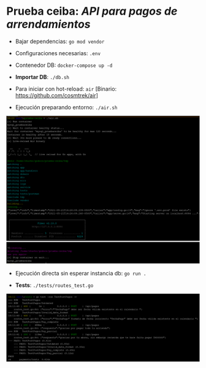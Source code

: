 # Prueba ceiba: *API para pagos de arrendamientos*

- Bajar dependencias: `go mod vendor`

- Configuraciones necesarias: `.env`

- Contenedor DB: `docker-compose up -d`

- **Importar DB**: `./db.sh`

- Para iniciar con hot-reload: `air` [Binario: https://github.com/cosmtrek/air]

- Ejecución preparando entorno: `./air.sh`

![demo run air](./.img/air.png)
![demo exit air](./.img/air_exit.png)

- Ejecución directa sin esperar instancia db: `go run .`

- **Tests**: `./tests/routes_test.go`

![demo test Post](./.img/test.png)